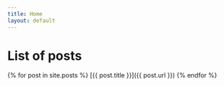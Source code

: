 ```yaml
---
title: Home 
layout: default
---
```



# List of posts

{% for post in site.posts %}
[{{ post.title }}]({{ post.url }})
{% endfor %}
